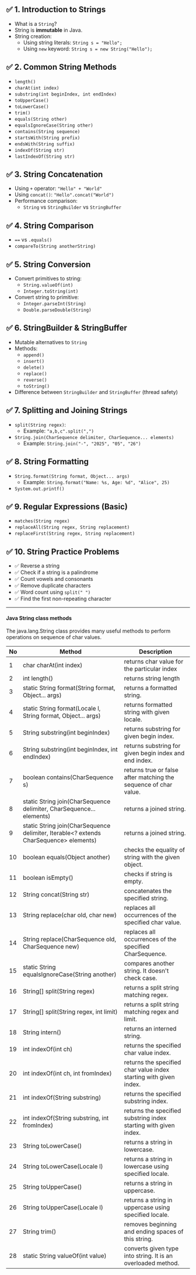 

## ✅ 1. Introduction to Strings
- What is a `String`?
- String is **immutable** in Java.
- String creation:
  - Using string literals: `String s = "Hello";`
  - Using `new` keyword: `String s = new String("Hello");`

## ✅ 2. Common String Methods
- `length()`
- `charAt(int index)`
- `substring(int beginIndex, int endIndex)`
- `toUpperCase()`
- `toLowerCase()`
- `trim()`
- `equals(String other)`
- `equalsIgnoreCase(String other)`
- `contains(String sequence)`
- `startsWith(String prefix)`
- `endsWith(String suffix)`
- `indexOf(String str)`
- `lastIndexOf(String str)`

## ✅ 3. String Concatenation
- Using `+` operator: `"Hello" + "World"`
- Using `concat()`: `"Hello".concat("World")`
- Performance comparison:
  - `String` vs `StringBuilder` vs `StringBuffer`

## ✅ 4. String Comparison
- `==` vs `.equals()`
- `compareTo(String anotherString)`

## ✅ 5. String Conversion
- Convert primitives to string:
  - `String.valueOf(int)`
  - `Integer.toString(int)`
- Convert string to primitive:
  - `Integer.parseInt(String)`
  - `Double.parseDouble(String)`

## ✅ 6. StringBuilder & StringBuffer
- Mutable alternatives to `String`
- Methods:
  - `append()`
  - `insert()`
  - `delete()`
  - `replace()`
  - `reverse()`
  - `toString()`
- Difference between `StringBuilder` and `StringBuffer` (thread safety)

## ✅ 7. Splitting and Joining Strings
- `split(String regex)`:
  - Example: `"a,b,c".split(",")`
- `String.join(CharSequence delimiter, CharSequence... elements)`
  - Example: `String.join("-", "2025", "05", "26")`

## ✅ 8. String Formatting
- `String.format(String format, Object... args)`
  - Example: `String.format("Name: %s, Age: %d", "Alice", 25)`
- `System.out.printf()`

## ✅ 9. Regular Expressions (Basic)
- `matches(String regex)`
- `replaceAll(String regex, String replacement)`
- `replaceFirst(String regex, String replacement)`

## ✅ 10. String Practice Problems
- ✅ Reverse a string
- ✅ Check if a string is a palindrome
- ✅ Count vowels and consonants
- ✅ Remove duplicate characters
- ✅ Word count using `split(" ")`
- ✅ Find the first non-repeating character

---

#### Java String class methods

The java.lang.String class provides many useful methods to perform operations on sequence of char values.

|No|	Method	|Description|
|-------|--------|---------|
|1|	char charAt(int index)	|returns char value for the particular index
|2|	int length()	|returns string length
|3|	static String format(String format, Object... args)	|returns a formatted string.
|4|	static String format(Locale l, String format, Object... args)|	returns formatted string with given locale.
|5|	String substring(int beginIndex)|	returns substring for given begin index.
|6|	String substring(int beginIndex, int endIndex)	|returns substring for given begin index and end index.
|7|	boolean contains(CharSequence s)|	returns true or false after matching the sequence of char value.
|8|	static String join(CharSequence delimiter, CharSequence... elements)	|returns a joined string.
|9|	static String join(CharSequence delimiter, Iterable<? extends CharSequence> elements)	|returns a joined string.
|10|	boolean equals(Object another)	|checks the equality of string with the given object.
|11	|boolean isEmpty()|	checks if string is empty.
|12	|String concat(String str)	|concatenates the specified string.
|13	|String replace(char old, char new)	|replaces all occurrences of the specified char value.
|14	|String replace(CharSequence old, CharSequence new)	|replaces all occurrences of the specified CharSequence.
|15	|static String equalsIgnoreCase(String another)	|compares another string. It doesn't check case.
|16	|String[] split(String regex)	|returns a split string matching regex.
|17	|String[] split(String regex, int limit)	|returns a split string matching regex and limit.
|18	|String intern()|	returns an interned string.
|19	|int indexOf(int ch)	|returns the specified char value index.
|20	|int indexOf(int ch, int fromIndex)	|returns the specified char value index starting with given index.
|21	|int indexOf(String substring)	|returns the specified substring index.
|22	|int indexOf(String substring, int fromIndex) |	returns the specified substring index starting with given index.
|23	|String toLowerCase() |	returns a string in lowercase.
|24	|String toLowerCase(Locale l) |	returns a string in lowercase using specified locale.
|25	|String toUpperCase() |	returns a string in uppercase.
|26	|String toUpperCase(Locale l) |	returns a string in uppercase using specified locale.
|27	|String trim() |	removes beginning and ending spaces of this string.
|28	|static String valueOf(int value) | 	converts given type into string. It is an overloaded method.



